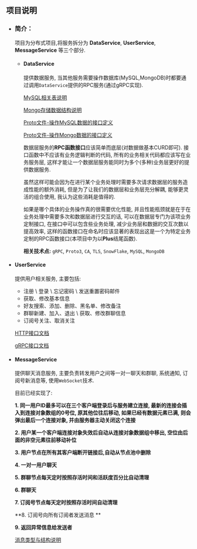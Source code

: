 ## 项目说明
- ### 简介：
    项目为分布式项目,将服务拆分为 **DataService**, **UserService**, **MessageService** 等三个部分.
    - #### DataService
        提供数据服务, 当其他服务需要操作数据库(MySQL,MongoDB)时都要通过调用`DataService`提供的RPC服务(通过gRPC实现).

        [MySQL相关表说明](./DataService/Doc_MySQL_TABEL.cn.md)

        [Mongo存储数据结构说明](./DataService/Doc_Mongo_Collection.cn.md)

        [Proto文件-操作MySQL数据的接口定义](./DataService/Protos/mysqlProto/mysqlBind.proto)

        [Proto文件-操作Mongo数据的接口定义](./DataService/Protos/mongoProto/mongoBind.proto)

        数据层服务的**RPC函数接口**应该简单而底层(对数据做基本CURD即可).  接口函数中不应该有业务逻辑判断的代码,  所有的业务相关代码都应该写在业务服务层, 这样才能让一个数据层服务能同时为多个(多种)业务层更好的提供数据服务. 

        虽然这样可能会因为在进行某个业务处理时需要多次请求数据层的服务造成性能的额外消耗,  但是为了让我们的数据层和业务层充分解耦, 能够更灵活的组合使用, 我认为这些消耗是值得的.

        如果是哪个具体的业务操作真的很需要优化性能, 并且性能瓶颈就是在于在业务处理中需要多次和数据层进行交互的话, 可以在数据层专门为该项业务定制接口, 在接口中可以包含些业务处理, 减少业务层和数据的交互次数以提高效率, 这样的函数接口在命名时应该显著的表现出这是一个为特定业务定制的RPC函数接口(本项目中为以**Plus**结尾函数). 

        **相关技术点:**
        `gRPC`, `Proto3`, `CA`, `TLS`, `SnowFlake`, `MySQL`, `MongoDB`

- #### UserService
    提供用户相关服务, 主要包括: 
    + 注册 \ 登录 \ 忘记密码 \ 发送重置密码邮件
    + 获取、修改基本信息 
    + 好友搜索、添加、删除、黑名单、修改备注
    + 群聊新建、加入、退出 \ 获取、修改群聊信息 
    + 订阅号关注、取消关注 

    [HTTP接口文档](./UserService/Doc_HTTP_API.cn.md)

    [gRPC接口文档](./UserService/Doc_gRPC_API.cn.md)

- #### MessageService
    提供聊天消息服务, 主要负责转发用户之间等一对一聊天和群聊, 系统通知, 订阅号新消息等, 使用`WebSocket`技术.

    目前已经实现了:

    **1. 同一用户ID最多可以在三个客户端登录后与服务建立连接, 最新的连接会插入到连接对象数组的0号位, 原其他位往后移动, 如果已经有数据元素已满, 则会弹出最后一个连接对象, 并由服务器主动关闭这个连接**

    **2. 用户某一个客户端连接对象失效后自动从连接对象数据组中移出, 空位由后面的非空元素往前移动补位**

    **3. 用户节点在所有其客户端断开链接后,自动从节点池中删除**

    **4. 一对一用户聊天**

    **5. 群聊节点每天定时按照存活时间和活跃度百分比自动清理**

    **6. 群聊天**

    **7. 订阅号节点每天定时按照存活时间自动清理**

    **8. 订阅号向所有订阅者发送消息 **

    **9. 返回异常信息给发送者**

    [消息类型与结构说明](./MessageService/Doc_Message_Struct.md)


